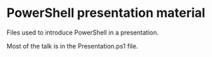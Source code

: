 PowerShell presentation material
======================

Files used to introduce PowerShell in a presentation.

Most of the talk is in the Presentation.ps1 file.